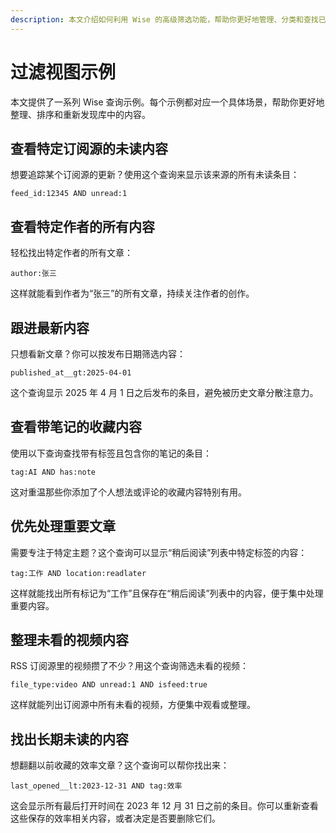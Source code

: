 ```yaml
---
description: 本文介绍如何利用 Wise 的高级筛选功能，帮助你更好地管理、分类和查找已保存的内容。通过具体示例，讲解如何处理未读内容、回顾历史文章等实际应用场景。
---
```


# 过滤视图示例
本文提供了一系列 Wise 查询示例。每个示例都对应一个具体场景，帮助你更好地整理、排序和重新发现库中的内容。

## 查看特定订阅源的未读内容
想要追踪某个订阅源的更新？使用这个查询来显示该来源的所有未读条目：
```
feed_id:12345 AND unread:1
```

## 查看特定作者的所有内容
轻松找出特定作者的所有文章：
```
author:张三
```
这样就能看到作者为“张三”的所有文章，持续关注作者的创作。

## 跟进最新内容
只想看新文章？你可以按发布日期筛选内容：
```
published_at__gt:2025-04-01
```
这个查询显示 2025 年 4 月 1 日之后发布的条目，避免被历史文章分散注意力。

## 查看带笔记的收藏内容
使用以下查询查找带有标签且包含你的笔记的条目：
```
tag:AI AND has:note
```
这对重温那些你添加了个人想法或评论的收藏内容特别有用。

## 优先处理重要文章
需要专注于特定主题？这个查询可以显示“稍后阅读”列表中特定标签的内容：
```
tag:工作 AND location:readlater
```
这样就能找出所有标记为“工作”且保存在“稍后阅读”列表中的内容，便于集中处理重要内容。

## 整理未看的视频内容
RSS 订阅源里的视频攒了不少？用这个查询筛选未看的视频：
```
file_type:video AND unread:1 AND isfeed:true
```

这样就能列出订阅源中所有未看的视频，方便集中观看或整理。

## 找出长期未读的内容
想翻翻以前收藏的效率文章？这个查询可以帮你找出来：
```
last_opened__lt:2023-12-31 AND tag:效率
```

这会显示所有最后打开时间在 2023 年 12 月 31 日之前的条目。你可以重新查看这些保存的效率相关内容，或者决定是否要删除它们。
